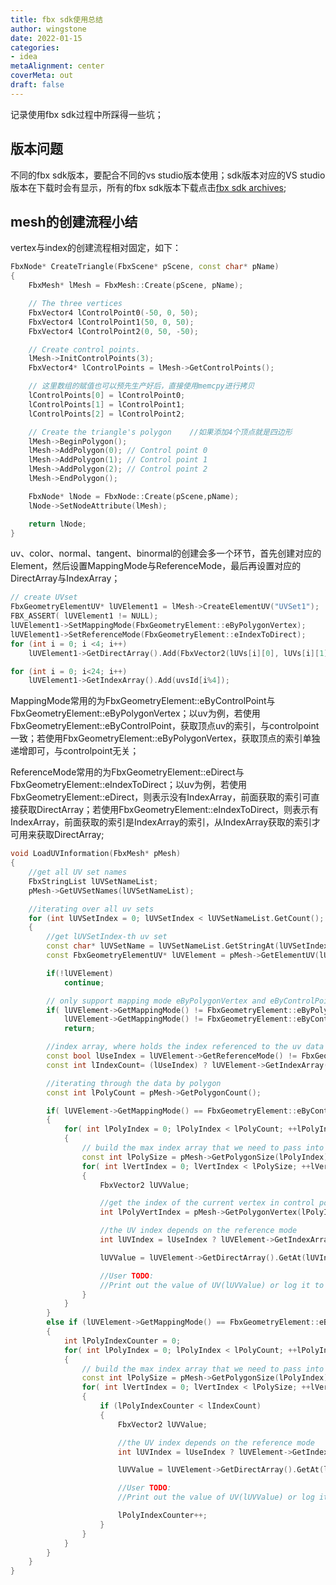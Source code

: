 ```yaml
---
title: fbx sdk使用总结
author: wingstone
date: 2022-01-15
categories:
- idea
metaAlignment: center
coverMeta: out
draft: false
---
```


记录使用fbx sdk过程中所踩得一些坑；
<!--more-->

## 版本问题

不同的fbx sdk版本，要配合不同的vs studio版本使用；sdk版本对应的VS studio版本在下载时会有显示，所有的fbx sdk版本下载点击[fbx sdk archives](https://www.autodesk.com/developer-network/platform-technologies/fbx-sdk-archives);

## mesh的创建流程小结

vertex与index的创建流程相对固定，如下：

```c++
FbxNode* CreateTriangle(FbxScene* pScene, const char* pName)
{
    FbxMesh* lMesh = FbxMesh::Create(pScene, pName);

    // The three vertices
    FbxVector4 lControlPoint0(-50, 0, 50);
    FbxVector4 lControlPoint1(50, 0, 50);
    FbxVector4 lControlPoint2(0, 50, -50);

    // Create control points.
    lMesh->InitControlPoints(3);
    FbxVector4* lControlPoints = lMesh->GetControlPoints();

    // 这里数组的赋值也可以预先生产好后，直接使用memcpy进行拷贝
    lControlPoints[0] = lControlPoint0;
    lControlPoints[1] = lControlPoint1;
    lControlPoints[2] = lControlPoint2;

    // Create the triangle's polygon    //如果添加4个顶点就是四边形
    lMesh->BeginPolygon();
    lMesh->AddPolygon(0); // Control point 0
    lMesh->AddPolygon(1); // Control point 1
    lMesh->AddPolygon(2); // Control point 2
    lMesh->EndPolygon();

    FbxNode* lNode = FbxNode::Create(pScene,pName);
    lNode->SetNodeAttribute(lMesh);

    return lNode;
}
```

uv、color、normal、tangent、binormal的创建会多一个环节，首先创建对应的Element，然后设置MappingMode与ReferenceMode，最后再设置对应的DirectArray与IndexArray；

```c++
// create UVset
FbxGeometryElementUV* lUVElement1 = lMesh->CreateElementUV("UVSet1");
FBX_ASSERT( lUVElement1 != NULL);
lUVElement1->SetMappingMode(FbxGeometryElement::eByPolygonVertex);
lUVElement1->SetReferenceMode(FbxGeometryElement::eIndexToDirect);
for (int i = 0; i <4; i++)
    lUVElement1->GetDirectArray().Add(FbxVector2(lUVs[i][0], lUVs[i][1]));

for (int i = 0; i<24; i++)
    lUVElement1->GetIndexArray().Add(uvsId[i%4]);
```

MappingMode常用的为FbxGeometryElement::eByControlPoint与FbxGeometryElement::eByPolygonVertex；以uv为例，若使用FbxGeometryElement::eByControlPoint，获取顶点uv的索引，与controlpoint一致；若使用FbxGeometryElement::eByPolygonVertex，获取顶点的索引单独递增即可，与controlpoint无关；

ReferenceMode常用的为FbxGeometryElement::eDirect与FbxGeometryElement::eIndexToDirect；以uv为例，若使用FbxGeometryElement::eDirect，则表示没有IndexArray，前面获取的索引可直接获取DirectArray；若使用FbxGeometryElement::eIndexToDirect，则表示有IndexArray，前面获取的索引是IndexArray的索引，从IndexArray获取的索引才可用来获取DirectArray;

```c++
void LoadUVInformation(FbxMesh* pMesh)
{
    //get all UV set names
    FbxStringList lUVSetNameList;
    pMesh->GetUVSetNames(lUVSetNameList);

    //iterating over all uv sets
    for (int lUVSetIndex = 0; lUVSetIndex < lUVSetNameList.GetCount(); lUVSetIndex++)
    {
        //get lUVSetIndex-th uv set
        const char* lUVSetName = lUVSetNameList.GetStringAt(lUVSetIndex);
        const FbxGeometryElementUV* lUVElement = pMesh->GetElementUV(lUVSetName);

        if(!lUVElement)
            continue;

        // only support mapping mode eByPolygonVertex and eByControlPoint
        if( lUVElement->GetMappingMode() != FbxGeometryElement::eByPolygonVertex &&
            lUVElement->GetMappingMode() != FbxGeometryElement::eByControlPoint )
            return;

        //index array, where holds the index referenced to the uv data
        const bool lUseIndex = lUVElement->GetReferenceMode() != FbxGeometryElement::eDirect;
        const int lIndexCount= (lUseIndex) ? lUVElement->GetIndexArray().GetCount() : 0;

        //iterating through the data by polygon
        const int lPolyCount = pMesh->GetPolygonCount();

        if( lUVElement->GetMappingMode() == FbxGeometryElement::eByControlPoint )
        {
            for( int lPolyIndex = 0; lPolyIndex < lPolyCount; ++lPolyIndex )
            {
                // build the max index array that we need to pass into MakePoly
                const int lPolySize = pMesh->GetPolygonSize(lPolyIndex);
                for( int lVertIndex = 0; lVertIndex < lPolySize; ++lVertIndex )
                {
                    FbxVector2 lUVValue;

                    //get the index of the current vertex in control points array
                    int lPolyVertIndex = pMesh->GetPolygonVertex(lPolyIndex,lVertIndex);

                    //the UV index depends on the reference mode
                    int lUVIndex = lUseIndex ? lUVElement->GetIndexArray().GetAt(lPolyVertIndex) : lPolyVertIndex;

                    lUVValue = lUVElement->GetDirectArray().GetAt(lUVIndex);

                    //User TODO:
                    //Print out the value of UV(lUVValue) or log it to a file
                }
            }
        }
        else if (lUVElement->GetMappingMode() == FbxGeometryElement::eByPolygonVertex)
        {
            int lPolyIndexCounter = 0;
            for( int lPolyIndex = 0; lPolyIndex < lPolyCount; ++lPolyIndex )
            {
                // build the max index array that we need to pass into MakePoly
                const int lPolySize = pMesh->GetPolygonSize(lPolyIndex);
                for( int lVertIndex = 0; lVertIndex < lPolySize; ++lVertIndex )
                {
                    if (lPolyIndexCounter < lIndexCount)
                    {
                        FbxVector2 lUVValue;

                        //the UV index depends on the reference mode
                        int lUVIndex = lUseIndex ? lUVElement->GetIndexArray().GetAt(lPolyIndexCounter) : lPolyIndexCounter;

                        lUVValue = lUVElement->GetDirectArray().GetAt(lUVIndex);

                        //User TODO:
                        //Print out the value of UV(lUVValue) or log it to a file

                        lPolyIndexCounter++;
                    }
                }
            }
        }
    }
}
```
